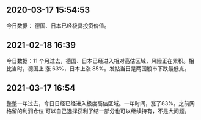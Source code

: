 ## 2020-03-17 15:54:53

今日数据：
德国、日本已经极具投资价值。

## 2021-02-18 16:39

今日数据：11 个月过去，德国、日本已经进入相对高估区域，风险正在累积。相比当时，德国上
涨 63%，日本上涨 85%。发帖当日是两国股市下跌最低点。

##  2021-03-17 16:54 

整整一年过去，今日日经已经进入极度高估区域。一年时间，涨了83%。之前网格留的利润仓位
可以自己选择获利了结一部分也可以继续持有，不是大问题。
